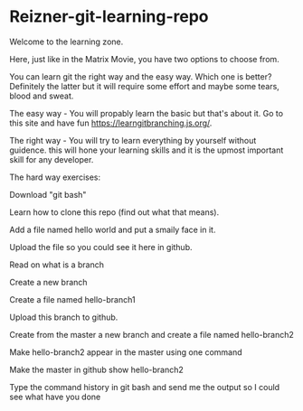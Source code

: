 # Reizner-git-learning-repo

Welcome to the learning zone.

Here, just like in the Matrix Movie, you have two options to choose from.

You can learn git the right way and the easy way. Which one is better? Definitely the latter but it will require some effort and maybe some tears, blood and sweat.

The easy way - You will propably learn the basic but that's about it. Go to this site and have fun https://learngitbranching.js.org/.

The right way - You will try to learn everything by yourself without guidence. this will hone your learning skills and it is the upmost important skill for any developer.

The hard way exercises:

Download "git bash"

Learn how to clone this repo (find out what that means).

Add a file named hello world and put a smaily face in it.

Upload the file so you could see it here in github.

Read on what is a branch

Create a new branch

Create a file named hello-branch1

Upload this branch to github.

Create from the master a new branch and create a file named hello-branch2

Make hello-branch2 appear in the master using one command

Make the master in github show hello-branch2

Type the command history in git bash and send me the output so I could see what have you done
